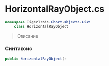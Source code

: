 
# HorizontalRayObject.cs
```csharp
namespace TigerTrade.Chart.Objects.List  
    class HorizontalRayObject
```

> Описание

### Синтаксис
```csharp
public HorizontalRayObject()
```
